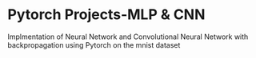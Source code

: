 # Pytorch Projects-MLP & CNN
 
Implmentation of Neural Network and Convolutional Neural Network with backpropagation using Pytorch on the mnist dataset
